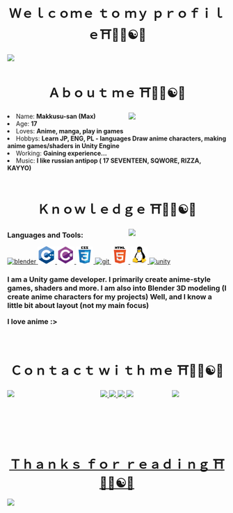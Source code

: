 <h1 align = "center">Ｗｅｌｃｏｍｅ ｔｏ  ｍｙ  ｐｒｏｆｉｌｅ⛩️🌸🍥☯🍜 </h1>
<img src="https://static.wikia.nocookie.net/rezero/images/d/d3/Memory_snow_-_Emilia_3.jpg/revision/latest/scale-to-width-down/1000?cb=20210515144925">

<h1 align = "center">Ａｂｏｕｔ  ｍｅ ⛩️🌸🍥☯🍜 </h1>
<img align = "right" src="https://media1.tenor.com/m/-lFV17DHQEsAAAAC/qxwaii-rem.gif" width="225px">

<li>Name: <b> Makkusu-san (Max) </b> </li>
<li>Age: <b> 17 </b> </li>
<li>Loves: <b> Anime, manga, play in games </b> </li>
<li>Hobbys: <b>Learn JP, ENG, PL - languages Draw anime characters, making anime games/shaders in Unity Engine </b> </li>
<li> Working: <b> Gaining experience... </b> </li>
<li> Music: <b> I like russian antipop ( 17 SEVENTEEN, SQWORE, RIZZA, KAYYO) </b> </li>
 <br> <p><h1 align = "center">Ｋｎｏｗｌｅｄｇｅ ⛩️🌸🍥☯🍜 </h1></p>

<p align="left">
</p>
<img align = "right" src="https://media1.tenor.com/m/NMAMk3d1dkEAAAAd/re-zero-anime-girl.gif"  width="225px">
<h3 align="left">Languages and Tools:</h3>



<p align="left"> <a href="https://www.blender.org/" target="_blank" rel="noreferrer"> <img src="https://download.blender.org/branding/community/blender_community_badge_white.svg" alt="blender" width="40" height="40"/> </a> <a href="https://www.w3schools.com/cpp/" target="_blank" rel="noreferrer"> <img src="https://raw.githubusercontent.com/devicons/devicon/master/icons/cplusplus/cplusplus-original.svg" alt="cplusplus" width="40" height="40"/> </a> <a href="https://www.w3schools.com/cs/" target="_blank" rel="noreferrer"> <img src="https://raw.githubusercontent.com/devicons/devicon/master/icons/csharp/csharp-original.svg" alt="csharp" width="40" height="40"/> </a> <a href="https://www.w3schools.com/css/" target="_blank" rel="noreferrer"> <img src="https://raw.githubusercontent.com/devicons/devicon/master/icons/css3/css3-original-wordmark.svg" alt="css3" width="40" height="40"/> </a> <a href="https://git-scm.com/" target="_blank" rel="noreferrer"> <img src="https://www.vectorlogo.zone/logos/git-scm/git-scm-icon.svg" alt="git" width="40" height="40"/> </a> <a href="https://www.w3.org/html/" target="_blank" rel="noreferrer"> <img src="https://raw.githubusercontent.com/devicons/devicon/master/icons/html5/html5-original-wordmark.svg" alt="html5" width="40" height="40"/> </a> <a href="https://www.linux.org/" target="_blank" rel="noreferrer"> <img src="https://raw.githubusercontent.com/devicons/devicon/master/icons/linux/linux-original.svg" alt="linux" width="40" height="40"/> </a> <a href="https://unity.com/" target="_blank" rel="noreferrer"> <img src="https://www.vectorlogo.zone/logos/unity3d/unity3d-icon.svg" alt="unity" width="40" height="40"/> </a> </p>



<h3>I am a Unity game developer. I primarily create anime-style games, shaders and more. 
I am also into Blender 3D modeling (I create anime characters for my projects) 
Well, and I know a little bit about layout (not my main focus) 

I love anime :>

</h3>


<br>
 <p><h1 align = "center">Ｃｏｎｔａｃｔ    ｗｉｔｈ     ｍｅ ⛩️🌸🍥☯🍜 </h1></p>
    <img align = "right" src="https://media.tenor.com/Xrt5kXn6IzwAAAAi/rem-re-zero.gif"  width="125px">
    <img align = "left" src="https://media.tenor.com/7WbRvUKO9JUAAAAj/ram-png.gif"  width="125px">
 <p align = "center">
         <a href="#"><img src="https://img.shields.io/badge/%23-pink?style=for-the-badge"/> 
         <a href="https://t.me/makkususan"><img src="https://img.shields.io/badge/telegram-pink?style=for-the-badge"/>
         <a href="https://x.com/max_develo46180?t=dtjbj962C_YSjhvzZrIVqg&s=09"><img src="https://img.shields.io/badge/TWITTER-pink?style=for-the-badge"/>
         <a href="#"><img src="https://img.shields.io/badge/%23-pink?style=for-the-badge"/>
    
  

  
   
 </p>
 <br>
  <br>
   <br>
    <br>
 
  <p><h1 align = "center">Ｔｈａｎｋｓ ｆｏｒ ｒｅａｄｉｎｇ ⛩️🌸🍥☯🍜 </h1></p>
  <img src="https://media1.tenor.com/m/dL7kPaPtmQYAAAAd/re-zero-emilia.gif" width="1000px"  >

 
 



